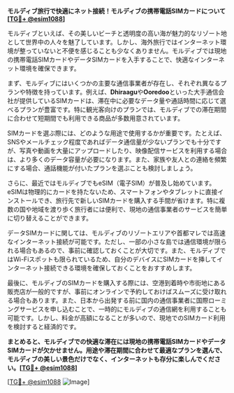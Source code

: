 **モルディブ旅行で快適にネット接続！モルディブの携帯電話SIMカードについて[[TG💪+ @esim1088](https://t.me/s/esim1088)]**

モルディブといえば、その美しいビーチと透明度の高い海が魅力的なリゾート地として世界中の人々を魅了しています。しかし、海外旅行ではインターネット環境が整っていないと不便を感じることも少なくありません。モルディブでは現地の携帯電話SIMカードやデータSIMカードを入手することで、快適なインターネット環境を確保できます。

まず、モルディブにはいくつかの主要な通信事業者が存在し、それぞれ異なるプランや特徴を持っています。例えば、**Dhiraagu**や**Ooredoo**といった大手通信会社が提供しているSIMカードは、滞在中に必要なデータ量や通話時間に応じて選べるプランが豊富です。特に観光客向けのプランでは、モルディブでの滞在期間に合わせて短期間でも利用できる商品が多数用意されています。

SIMカードを選ぶ際には、どのような用途で使用するかが重要です。たとえば、SNSやメールチェック程度であればデータ通信量が少ないプランでも十分ですが、写真や動画を大量にアップロードしたり、映像配信サービスを利用する場合は、より多くのデータ容量が必要になります。また、家族や友人との連絡を頻繁にする場合、通話機能が付いたプランを選ぶことも検討しましょう。

さらに、最近ではモルディブでもeSIM（電子SIM）が普及し始めています。eSIMは物理的にカードを持たないため、スマートフォンやタブレットに直接インストールでき、旅行先で新しいSIMカードを購入する手間が省けます。特に複数の国や地域を渡り歩く旅行者には便利で、現地の通信事業者のサービスを簡単に切り替えることができます。

データSIMカードに関しては、モルディブのリゾートエリアや首都マレでは高速なインターネット接続が可能です。ただし、一部の小さな島では通信環境が限られる場合もあるので、事前に確認しておくことが大切です。また、モルディブではWi-Fiスポットも限られているため、自分のデバイスにSIMカードを挿してインターネット接続できる環境を確保しておくことをおすすめします。

最後に、モルディブのSIMカードを購入する際には、空港到着時や市街地にある販売店が一般的ですが、事前にオンラインで予約しておけばスムーズに受け取れる場合もあります。また、日本から出発する前に国内の通信事業者に国際ローミングサービスを申し込むことで、一時的にモルディブの通信網を利用することも可能です。しかし、料金が高額になることが多いので、現地でのSIMカード利用を検討すると経済的です。

**まとめると、モルディブでの快適な滞在には現地の携帯電話SIMカードやデータSIMカードが欠かせません。用途や滞在期間に合わせて最適なプランを選んで、モルディブの美しい景色だけでなく、インターネットも存分に楽しんでください。[[TG💪+ @esim1088](https://t.me/s/esim1088)]**

[[TG💪+ @esim1088](https://t.me/s/esim1088) ![Image](https://i.postimg.cc/Y0z9fWf4/image.png)]